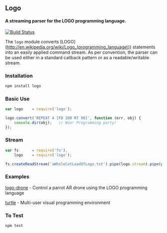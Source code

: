 ## Logo
#### A streaming parser for the LOGO programming language.

[![Build Status](https://secure.travis-ci.org/thisandagain/logo.png?branch=master)](http://travis-ci.org/thisandagain/logo)

The `logo` module converts [LOGO](http://en.wikipedia.org/wiki/Logo_(programming_language\)) statements into an easily applied command stream. As per convention, the parser can be used either in a standard callback pattern or as a readable/writable stream.

### Installation
```bash
npm install logo
```

### Basic Use
```javascript
var logo    = require('logo');

logo.convert('REPEAT 4 [FD 200 RT 90]', function (err, obj) {
    console.dir(obj);   // Woo! Programming party! 
});
```

### Stream
```javascript
var fs      = require('fs'),
    logo    = require('logo');

fs.createReadStream('aWholeCatLoadOfLogo.txt').pipe(logo.stream).pipe(process.stdout);
```

### Examples
[logo-drone](https://github.com/maxogden/logo-drone) - Control a parrot AR drone using the LOGO programming language

[turtle](https://github.com/thisandagain/turtle) - Multi-user visual programming environment

### 

### To Test
```bash
npm test
```
